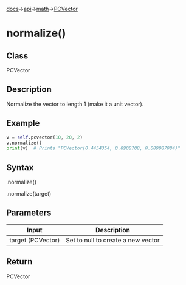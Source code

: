 [docs](/docs/)→[api](/docs/api)→[math](/docs/api/math/)→[PCVector](/docs/api/math/PCVector/PCVector.md)

# normalize()

## Class

PCVector

## Description

Normalize the vector to length 1 (make it a unit vector).

## Example

```py
v = self.pcvector(10, 20, 2)
v.normalize()
print(v)  # Prints "PCVector(0.4454354, 0.8908708, 0.089087084)"
```

## Syntax

.normalize()

.normalize(target)

## Parameters

| Input | Description |
|-------|-------------|
| target	(PCVector) | Set to null to create a new vector |

## Return

PCVector